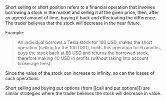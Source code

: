 Short selling or short position refers to a financial operation that involves borrowing a stock in the market and selling it at the given price, then, after an agreed amount of time, buying it back and effectuating the difference. The trader believes that the stock will decrease in the near future.

Example:

>An individual borrows a Tesla stock for 100 USD, makes the short operation (selling for the 100 USD), holds this operation for 6 months, buys the stock back at 60 USD and returns the borrowed stock, therefore making 40 USD in profits (without taking into account brokerage fees).

Since the value of the stock can increase to infinity, so can the losses of such operations.

Short selling and buying put options (from [[call and put options]]) are similar strategies where the trader believes the stock will decrease in value.